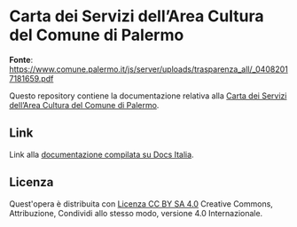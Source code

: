 Carta dei Servizi dell’Area Cultura del Comune di Palermo
==================================================

**Fonte**: https://www.comune.palermo.it/js/server/uploads/trasparenza_all/_04082017181659.pdf

Questo repository contiene la documentazione relativa alla [Carta dei Servizi dell’Area Cultura del Comune di Palermo](http://carta-servizi-area-cultura-comune-palermo.readthedocs.io). 


Link
----

Link alla [documentazione compilata su Docs Italia](https://github.com/italia/docs-italia-starter-kit/tree/master/repo-documento).


Licenza
----
Quest'opera è distribuita con [Licenza CC BY SA 4.0](https://creativecommons.org/licenses/by-sa/4.0/deed.it) Creative Commons,  Attribuzione, Condividi allo stesso modo, versione 4.0 Internazionale.

